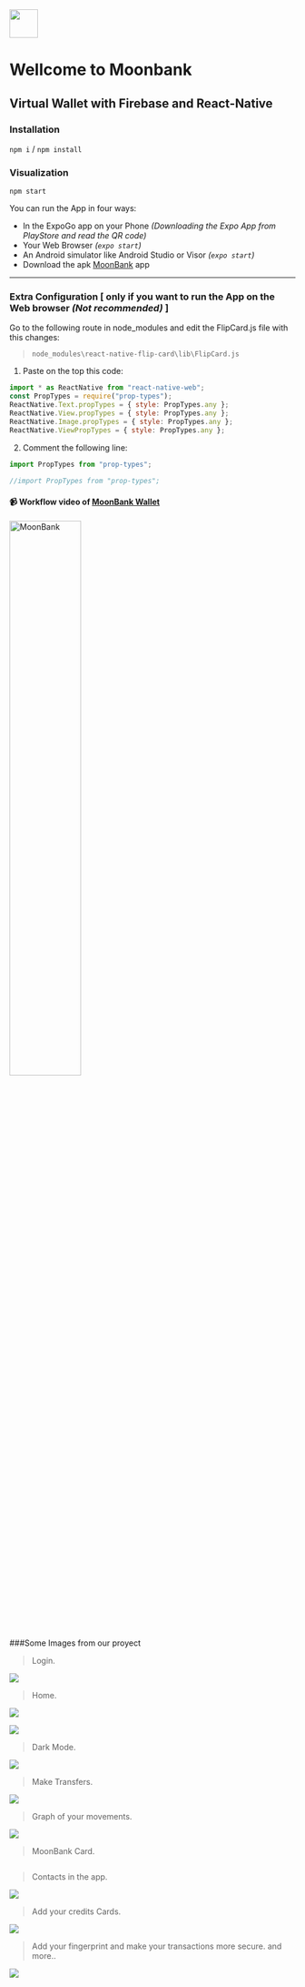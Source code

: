 <img width='50px' height='50px' src="/assets/sinfondo.png"/>


# Wellcome to Moonbank


## Virtual Wallet with Firebase and React-Native

### Installation

`npm i` / `npm install`

### Visualization

`npm start`

You can run the App in four ways:

- In the ExpoGo app on your Phone _(Downloading the Expo App from PlayStore and read the QR code)_
- Your Web Browser _(`expo start`)_
- An Android simulator like Android Studio or Visor _(`expo start`)_
- Download the apk [MoonBank](https://expo.io/artifacts/2765fdbf-7b2d-4f5b-a16b-ab77f67498a6) app

---

### Extra Configuration [ only if you want to run the App on the Web browser _(*_Not recommended_*)_ ]

Go to the following route in node_modules and edit the FlipCard.js file with this changes:

> `node_modules\react-native-flip-card\lib\FlipCard.js`

1. Paste on the top this code:

```javascript
import * as ReactNative from "react-native-web";
const PropTypes = require("prop-types");
ReactNative.Text.propTypes = { style: PropTypes.any };
ReactNative.View.propTypes = { style: PropTypes.any };
ReactNative.Image.propTypes = { style: PropTypes.any };
ReactNative.ViewPropTypes = { style: PropTypes.any };
```

2. Comment the following line:

```javascript
import PropTypes from "prop-types";
```

```javascript
//import PropTypes from "prop-types";
```

#### 📹 Workflow video of [MoonBank Wallet](https://youtu.be/L2yQqAn2gy4)

<a href='https://youtu.be/L2yQqAn2gy4' target='_blank'>
  <img width='50%' src='./assets/screens.jpeg' alt='MoonBank' />
</a>

###Some Images from our proyect
> Login.

![](https://i.ibb.co/M2hj5xZ/login.jpg)

> Home.

![](https://i.ibb.co/F0nd7kR/principal.jpg)

![](https://i.ibb.co/PYWBZ7m/navbar.jpg)

> Dark Mode.

![](https://media.giphy.com/media/3NGeVNV1PUUDmiNblz/giphy.gif)

> Make Transfers.

![](https://i.ibb.co/hdHtqg4/transferencias.jpg)

> Graph of your movements.

![](https://i.ibb.co/m6pjHqk/balance-gastos-oscuro.jpg)

> MoonBank Card.

![]()

>Contacts in the app.

![](https://i.ibb.co/M5VhnCC/contactos-oscuro.jpg)

> Add your credits Cards.

![](https://i.ibb.co/mTRxVhG/ingresartarjetas.jpg)

> Add your fingerprint and make your transactions more secure. and more..

![](https://i.ibb.co/S5HxGmm/ajustes.jpg)





